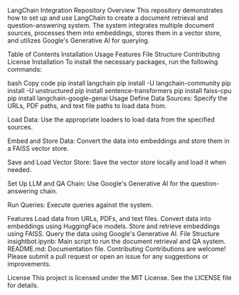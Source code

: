 
LangChain Integration Repository
Overview
This repository demonstrates how to set up and use LangChain to create a document retrieval and question-answering system. The system integrates multiple document sources, processes them into embeddings, stores them in a vector store, and utilizes Google's Generative AI for querying.

Table of Contents
Installation
Usage
Features
File Structure
Contributing
License
Installation
To install the necessary packages, run the following commands:

bash
Copy code
pip install langchain
pip install -U langchain-community
pip install -U unstructured
pip install sentence-transformers
pip install faiss-cpu
pip install langchain-google-genai
Usage
Define Data Sources: Specify the URLs, PDF paths, and text file paths to load data from.

Load Data: Use the appropriate loaders to load data from the specified sources.

Embed and Store Data: Convert the data into embeddings and store them in a FAISS vector store.

Save and Load Vector Store: Save the vector store locally and load it when needed.

Set Up LLM and QA Chain: Use Google's Generative AI for the question-answering chain.

Run Queries: Execute queries against the system.

Features
Load data from URLs, PDFs, and text files.
Convert data into embeddings using HuggingFace models.
Store and retrieve embeddings using FAISS.
Query the data using Google's Generative AI.
File Structure
insightbot.ipynb: Main script to run the document retrieval and QA system.
README.md: Documentation file.
Contributing
Contributions are welcome! Please submit a pull request or open an issue for any suggestions or improvements.

License
This project is licensed under the MIT License. See the LICENSE file for details.
